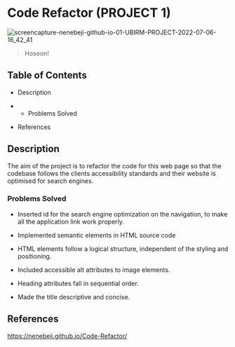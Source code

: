 # Code Refactor (PROJECT 1)

![screencapture-nenebeji-github-io-01-UBIRM-PROJECT-2022-07-06-16_42_41](https://user-images.githubusercontent.com/105363883/177591227-e831d4b5-8268-4664-a921-9379368af7b6.png)

> Hoseon!

## Table of Contents

* Description

* * Problems Solved

* References

## Description

The aim of the project is to refactor the code for this web page so that the codebase follows the clients accessibility standards and their website is optimised for search engines.

### Problems Solved

* Inserted id for the search engine optimization on the navigation, to make all the application link work properly.

* Implemented semantic elements in HTML source code

* HTML elements follow a logical structure, independent of the styling and positioning.

* Included accessible alt attributes to image elements.

* Heading attributes fall in sequential order.

* Made the title descriptive and concise.


## References

https://nenebeji.github.io/Code-Refactor/
